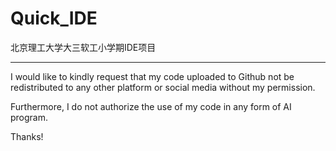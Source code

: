 # Quick_IDE
 北京理工大学大三软工小学期IDE项目

------------------------------------------------------------------------------------------------------------

I would like to kindly request that my code uploaded to Github not be redistributed to any other platform or social media without my permission.

Furthermore, I do not authorize the use of my code in any form of AI program.

Thanks!
